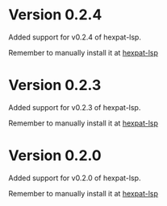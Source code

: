 # Version 0.2.4
Added support for v0.2.4 of hexpat-lsp.

Remember to manually install it at [hexpat-lsp](https://github.com/Calcoph/hexpat-lsp/releases/tag/v0.2.4)

# Version 0.2.3
Added support for v0.2.3 of hexpat-lsp.

Remember to manually install it at [hexpat-lsp](https://github.com/Calcoph/hexpat-lsp/releases/tag/v0.2.3)

# Version 0.2.0
Added support for v0.2.0 of hexpat-lsp.

Remember to manually install it at [hexpat-lsp](https://github.com/Calcoph/hexpat-lsp/releases/tag/v0.2.0)
